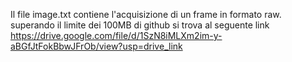 Il file image.txt contiene l'acquisizione di un frame in formato raw.
superando il limite dei 100MB di github si trova al seguente link https://drive.google.com/file/d/1SzN8iMLXm2im-y-aBGfJtFokBbwJFrOb/view?usp=drive_link